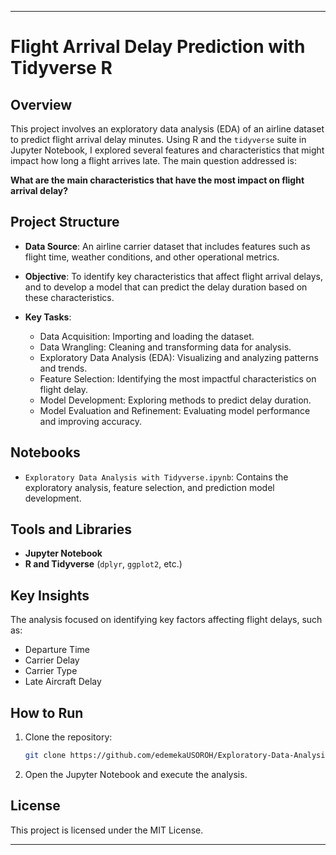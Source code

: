 
---

# Flight Arrival Delay Prediction with Tidyverse R

## Overview

This project involves an exploratory data analysis (EDA) of an airline dataset to predict flight arrival delay minutes. Using R and the `tidyverse` suite in Jupyter Notebook, I explored several features and characteristics that might impact how long a flight arrives late. The main question addressed is:

**What are the main characteristics that have the most impact on flight arrival delay?**

## Project Structure

- **Data Source**: An airline carrier dataset that includes features such as flight time, weather conditions, and other operational metrics.
  
- **Objective**: To identify key characteristics that affect flight arrival delays, and to develop a model that can predict the delay duration based on these characteristics.

- **Key Tasks**:
  - Data Acquisition: Importing and loading the dataset.
  - Data Wrangling: Cleaning and transforming data for analysis.
  - Exploratory Data Analysis (EDA): Visualizing and analyzing patterns and trends.
  - Feature Selection: Identifying the most impactful characteristics on flight delay.
  - Model Development: Exploring methods to predict delay duration.
  - Model Evaluation and Refinement: Evaluating model performance and improving accuracy.

## Notebooks

- `Exploratory Data Analysis with Tidyverse.ipynb`: Contains the exploratory analysis, feature selection, and prediction model development.
  
## Tools and Libraries

- **Jupyter Notebook**
- **R and Tidyverse** (`dplyr`, `ggplot2`, etc.)
  
## Key Insights

The analysis focused on identifying key factors affecting flight delays, such as:
- Departure Time
- Carrier Delay
- Carrier Type
- Late Aircraft Delay

## How to Run

1. Clone the repository:
   ```bash
   git clone https://github.com/edemekaUSOROH/Exploratory-Data-Analysis-With-Tidyverse.git
   ```
2. Open the Jupyter Notebook and execute the analysis.

## License

This project is licensed under the MIT License.

---
